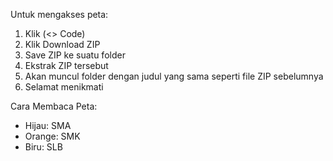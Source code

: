 Untuk mengakses peta:
1. Klik (<> Code)
2. Klik Download ZIP
3. Save ZIP ke suatu folder
4. Ekstrak ZIP tersebut
5. Akan muncul folder dengan judul yang sama seperti file ZIP sebelumnya
6. Selamat menikmati

Cara Membaca Peta:
- Hijau: SMA
- Orange: SMK
- Biru: SLB
